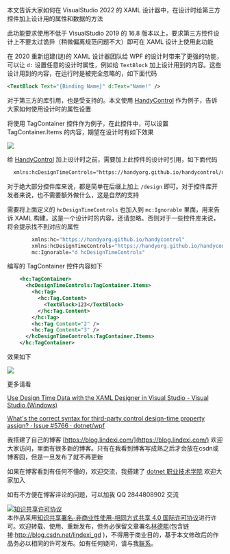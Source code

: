 
本文告诉大家如何在 VisualStudio 2022 的 XAML 设计器中，在设计时给第三方控件加上设计用的属性和数据的方法

<!--more-->


<!-- CreateTime:2021/12/4 9:00:38 -->

<!-- 发布 -->

此功能要求使用不低于 VisualStudio 2019 的 16.8 版本以上，要求第三方控件设计上不要太过诡异（稍微偏离规范问题不大）即可在 XAML 设计上使用此功能

在 2020 重新组建(谜)的 XAML 设计器团队给 WPF 的设计时带来了更强的功能，可以让 `d:` 设置任意的设计时属性，例如给 `TextBlock` 加上设计用到的内容。这些设计用到的内容，在运行时是被完全忽略的，如下面代码

```xml
<TextBlock Text="{Binding Name}" d:Text="Name!" />
```

对于第三方的库引用，也是受支持的。本文使用 [HandyControl](https://github.com/HandyOrg/HandyControl) 作为例子，告诉大家如何使用设计时的属性设置

将使用 TagContainer 控件作为例子，在此控件中，可以设置 TagContainer.Items 的内容，期望在设计时有如下效果

<!-- ![](image/WPF 引用第三方库的控件在设计器加上设计时数据和属性/WPF 引用第三方库的控件在设计器加上设计时数据和属性0.png) -->

![](http://cdn.lindexi.site/lindexi%2F202112493354799.jpg)

给 [HandyControl](https://github.com/HandyOrg/HandyControl) 加上设计时之前，需要加上此控件的设计时引用，如下面代码

```xml
  xmlns:hcDesignTimeControls="https://handyorg.github.io/handycontrol/design"
```

对于绝大部分控件库来说，都是简单在后缀上加上 `/design` 即可。对于控件库开发者来说，也不需要额外做什么，这是自然的支持

需要将上面定义的 `hcDesignTimeControls` 也加入到 `mc:Ignorable` 里面，用来告诉 XAML 构建，这是一个设计时的内容，还请忽略。否则对于一些控件库来说，将会提示找不到对应的属性

```csharp
        xmlns:hc="https://handyorg.github.io/handycontrol"
        xmlns:hcDesignTimeControls="https://handyorg.github.io/handycontrol/design"
        mc:Ignorable="d hcDesignTimeControls"
```

编写的 TagContainer 控件内容如下

```xml
    <hc:TagContainer>
      <hcDesignTimeControls:TagContainer.Items>
        <hc:Tag>
          <hc:Tag.Content>
            <TextBlock>123</TextBlock>
          </hc:Tag.Content>
        </hc:Tag>
        <hc:Tag Content="2" />
        <hc:Tag Content="3" />
      </hcDesignTimeControls:TagContainer.Items>
    </hc:TagContainer>
```

效果如下

<!-- ![](image/WPF 引用第三方库的控件在设计器加上设计时数据和属性/WPF 引用第三方库的控件在设计器加上设计时数据和属性1.png) -->

![](http://cdn.lindexi.site/lindexi%2F202112497382482.jpg)

更多请看

[Use Design Time Data with the XAML Designer in Visual Studio - Visual Studio (Windows)](https://docs.microsoft.com/en-us/visualstudio/xaml-tools/xaml-designtime-data?view=vs-2022&WT.mc_id=WD-MVP-5003260 )

[What's the correct syntax for third-party control design-time property assign? · Issue #5766 · dotnet/wpf](https://github.com/dotnet/wpf/issues/5766 )



我搭建了自己的博客 [https://blog.lindexi.com/](https://blog.lindexi.com/) 欢迎大家访问，里面有很多新的博客。只有在我看到博客写成熟之后才会放在csdn或博客园，但是一旦发布了就不再更新

如果在博客看到有任何不懂的，欢迎交流，我搭建了 [dotnet 职业技术学院](https://t.me/dotnet_campus) 欢迎大家加入

如有不方便在博客评论的问题，可以加我 QQ 2844808902 交流

<a rel="license" href="http://creativecommons.org/licenses/by-nc-sa/4.0/"><img alt="知识共享许可协议" style="border-width:0" src="https://licensebuttons.net/l/by-nc-sa/4.0/88x31.png" /></a><br />本作品采用<a rel="license" href="http://creativecommons.org/licenses/by-nc-sa/4.0/">知识共享署名-非商业性使用-相同方式共享 4.0 国际许可协议</a>进行许可。欢迎转载、使用、重新发布，但务必保留文章署名[林德熙](http://blog.csdn.net/lindexi_gd)(包含链接:http://blog.csdn.net/lindexi_gd )，不得用于商业目的，基于本文修改后的作品务必以相同的许可发布。如有任何疑问，请与我[联系](mailto:lindexi_gd@163.com)。